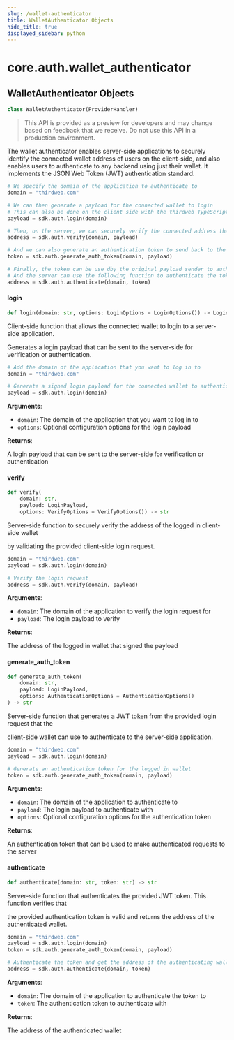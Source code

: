 ```yaml
---
slug: /wallet-authenticator
title: WalletAuthenticator Objects
hide_title: true
displayed_sidebar: python
---
```


<a id="core.auth.wallet_authenticator"></a>

# core.auth.wallet_authenticator

<a id="core.auth.wallet_authenticator.WalletAuthenticator"></a>

## WalletAuthenticator Objects

```python
class WalletAuthenticator(ProviderHandler)
```

> This API is provided as a preview for developers and may change based on feedback that we receive. Do not use this API in a production environment.

The wallet authenticator enables server-side applications to securely identify the
connected wallet address of users on the client-side, and also enables users to authenticate
to any backend using just their wallet. It implements the JSON Web Token (JWT) authentication
standard.

```python
# We specify the domain of the application to authenticate to
domain = "thirdweb.com"

# We can then generate a payload for the connected wallet to login
# This can also be done on the client side with the thirdweb TypeScript SDK
payload = sdk.auth.login(domain)

# Then, on the server, we can securely verify the connected address that signed the payload
address = sdk.auth.verify(domain, payload)

# And we can also generate an authentication token to send back to the original payload sender
token = sdk.auth.generate_auth_token(domain, payload)

# Finally, the token can be use dby the original payload sender to authenticate to the backend
# And the server can use the following function to authenticate the token and verify the address
address = sdk.auth.authenticate(domain, token)
```

<a id="core.auth.wallet_authenticator.WalletAuthenticator.login"></a>

#### login

```python
def login(domain: str, options: LoginOptions = LoginOptions()) -> LoginPayload
```

Client-side function that allows the connected wallet to login to a server-side application.

Generates a login payload that can be sent to the server-side for verification or authentication.

```python
# Add the domain of the application that you want to log in to
domain = "thirdweb.com"

# Generate a signed login payload for the connected wallet to authenticate with
payload = sdk.auth.login(domain)
```

**Arguments**:

- `domain`: The domain of the application that you want to log in to
- `options`: Optional configuration options for the login payload

**Returns**:

A login payload that can be sent to the server-side for verification or authentication

<a id="core.auth.wallet_authenticator.WalletAuthenticator.verify"></a>

#### verify

```python
def verify(
    domain: str,
    payload: LoginPayload,
    options: VerifyOptions = VerifyOptions()) -> str
```

Server-side function to securely verify the address of the logged in client-side wallet

by validating the provided client-side login request.

```python
domain = "thirdweb.com"
payload = sdk.auth.login(domain)

# Verify the login request
address = sdk.auth.verify(domain, payload)
```

**Arguments**:

- `domain`: The domain of the application to verify the login request for
- `payload`: The login payload to verify

**Returns**:

The address of the logged in wallet that signed the payload

<a id="core.auth.wallet_authenticator.WalletAuthenticator.generate_auth_token"></a>

#### generate_auth_token

```python
def generate_auth_token(
    domain: str,
    payload: LoginPayload,
    options: AuthenticationOptions = AuthenticationOptions()
) -> str
```

Server-side function that generates a JWT token from the provided login request that the

client-side wallet can use to authenticate to the server-side application.

```python
domain = "thirdweb.com"
payload = sdk.auth.login(domain)

# Generate an authentication token for the logged in wallet
token = sdk.auth.generate_auth_token(domain, payload)
```

**Arguments**:

- `domain`: The domain of the application to authenticate to
- `payload`: The login payload to authenticate with
- `options`: Optional configuration options for the authentication token

**Returns**:

An authentication token that can be used to make authenticated requests to the server

<a id="core.auth.wallet_authenticator.WalletAuthenticator.authenticate"></a>

#### authenticate

```python
def authenticate(domain: str, token: str) -> str
```

Server-side function that authenticates the provided JWT token. This function verifies that

the provided authentication token is valid and returns the address of the authenticated wallet.

```python
domain = "thirdweb.com"
payload = sdk.auth.login(domain)
token = sdk.auth.generate_auth_token(domain, payload)

# Authenticate the token and get the address of the authenticating wallet
address = sdk.auth.authenticate(domain, token)
```

**Arguments**:

- `domain`: The domain of the application to authenticate the token to
- `token`: The authentication token to authenticate with

**Returns**:

The address of the authenticated wallet
